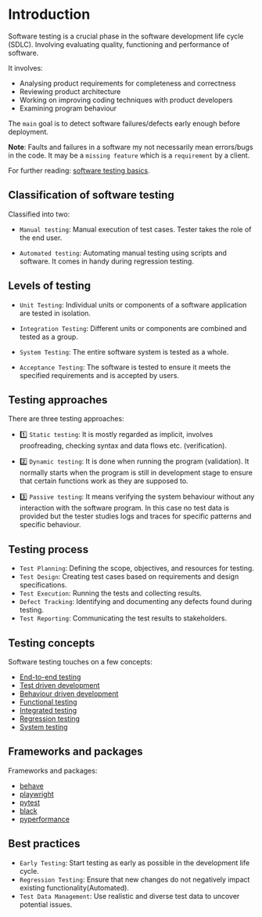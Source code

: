 # Introduction

Software testing is a crucial phase in the software development life cycle (SDLC).
Involving evaluating quality, functioning and performance of software.

It involves:

- Analysing product requirements for completeness and correctness
- Reviewing product architecture
- Working on improving coding techniques with product developers
- Examining program behaviour

The `main` goal is to detect software failures/defects early enough before deployment.

**Note**:
Faults and failures in a software my not necessarily mean errors/bugs in the code.
It may be a `missing feature` which is a `requirement` by a client.

For further reading: [software testing basics](https://www.geeksforgeeks.org/software-testing-basics/).

## Classification of software testing

Classified into two:

- `Manual testing`:
Manual execution of test cases.
Tester takes the role of the end user.

- `Automated testing`:
Automating manual testing using scripts and software.
It comes in handy during regression testing.

## Levels of testing

- `Unit Testing`: Individual units or components of a software application are tested in isolation.

- `Integration Testing`: Different units or components are combined and tested as a group.

- `System Testing`: The entire software system is tested as a whole.

- `Acceptance Testing`: The software is tested to ensure it meets the specified requirements and is accepted by users.

## Testing approaches
There are three testing approaches:

  - 1️⃣ `Static testing`:
It is mostly regarded as implicit, involves proofreading, checking syntax and data flows etc. (verification).
  - 2️⃣ `Dynamic testing`:
It is done when running the program (validation).
It normally starts when the program is still in development stage to ensure that certain functions work as they are supposed to.

  - 3️⃣ `Passive testing`:
It means verifying the system behaviour without any interaction with the software program.
In this case no test data is provided but the tester studies logs and traces for specific patterns and specific behaviour.

## Testing process

- `Test Planning`:
Defining the scope, objectives, and resources for testing.
- `Test Design`: 
Creating test cases based on requirements and design specifications.
- `Test Execution`:
Running the tests and collecting results.
- `Defect Tracking`:
Identifying and documenting any defects found during testing.
- `Test Reporting`:
Communicating the test results to stakeholders.

## Testing concepts

Software testing touches on a few concepts:

  - [End-to-end testing](end2endtesting.md)
  - [Test driven development](tdd.md)
  - [Behaviour driven development](bdd.md)
  - [Functional testing](functionaltesting.md)
  - [Integrated testing](integratedtesting.md)
  - [Regression testing](regression.md)
  - [System testing](systemtesting.md)

## Frameworks and packages

Frameworks and packages:

- [behave](https://behave.readthedocs.io/en/latest/) 
- [playwright](https://playwright.dev/)
- [pytest](https://docs.pytest.org/en/latest/) 
- [black](https://black.readthedocs.io/en/stable/)
- [pyperformance](https://pyperformance.readthedocs.io/)

## Best practices

- `Early Testing`:
Start testing as early as possible in the development life cycle.
- `Regression Testing`:
Ensure that new changes do not negatively impact existing functionality(Automated).
- `Test Data Management`:
Use realistic and diverse test data to uncover potential issues.
